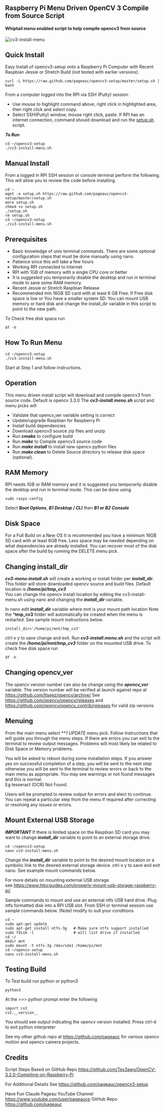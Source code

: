 ## Raspberry Pi Menu Driven OpenCV 3 Compile from Source Script
#### Whiptail menu enabled script to help compile opencv3 from source

![cv3-install-menu](https://github.com/pageauc/opencv3-setup/blob/master/menu.png)

## Quick Install
Easy Install of opencv3-setup onto a Raspberry Pi Computer with Recent
Raspbian Jessie or Stretch Build (not tested with earlier versions).

    curl -L https://raw.github.com/pageauc/opencv3-setup/master/setup.sh | bash

From a computer logged into the RPI via SSH (Putty) session
* Use mouse to highlight command above, right click in highlighted area,
then right click and select copy.
* Select SSH(Putty) window, mouse right click, paste. If RPI has an internet
 connection, command should download and run the [setup.sh](https://github.com/pageauc/opencv3-setup/blob/master/setup.sh) script.

***To Run***

    cd ~/opencv3-setup
    ./cv3-install-menu.sh

## Manual Install
From a logged in RPI SSH session or console terminal perform the following.
This will allow you to review the code before installing.

    cd ~
    wget -o setup.sh https://raw.github.com/pageauc/opencv3-setup/master/setup.sh
    more setup.sh
    chmod +x setup.sh
    ./setup.sh
    rm setup.sh
    cd ~/opencv3-setup
    ./cv3-install-menu.sh

## Prerequisites

* Basic knowledge of unix terminal commands.
There are some optional configuration steps that
must be done manually using nano.
* Patience since this will take a few hours
* Working RPI connected to Internet
* RPI with 1GB of memory with a single CPU core or better
* It is suggested you temporarily disable the desktop and run
in terminal mode to save some RAM memory.
* Recent Jessie or Stretch Raspbian Release
* Recommended min 16GB SD card with at least 6 GB Free.
If Free disk space is low or You have a smaller system SD.
You can mount USB memory or hard disk and change the
install_dir variable in this script to point to the new path.

To Check free disk space run

    df -h

## How To Run Menu

    cd ~/opencv3-setup
    ./cv3-install-menu.sh

Start at Step 1 and follow instructions.

## Operation
This menu driven install script will download and
compile opencv3 from source code. Default is opencv 3.3.0
The ***cv3-install.menu.sh*** script and menu picks will

* Validate that opencv_ver variable setting is correct
* Update/upgrade Raspbian for Raspberry Pi
* Install build dependencies
* Download opencv3 source zip files and unzip
* Run ***cmake*** to configure build
* Run ***make*** to Compile opencv3 source code
* Run ***make install*** to install new opencv python files
* Run ***make clean*** to Delete Source directory to release disk space (optional).

## RAM Memory
RPI needs 1GB or RAM memory and it is suggested you temporarily
disable the desktop and run in terminal mode.  This can be done using

    sudo raspi-config

Select ***Boot Options***, ***B1 Desktop / CLI*** then ***B1 or B2 Console***    

## Disk Space
For a Full Build on a New OS
It is recommended you have a minimum 16GB SD card with at least 6GB free.
Less space may be needed depending on what dependencies are already
installed. You can recover most of the disk space after the build
by running the DELETE menu pick.

## Changing install_dir 
***cv3-menu-install.sh*** will create a working or install folder per
***install_dir***. This folder will store downloaded opencv source
and build files. Default location is ***/home/pi/tmp_cv3***  
You can change the opencv install location by editing
the cv3-install-menu.sh using nano and changing the
***install_dir*** variable.

In nano edit ***install_dir*** variable where mnt is your mount path location
Note the ***tmp_cv3** folder will automatically be created when the menu
is restarted.  See sample mount instructions below.

    install_dir='/home/pi/mnt/tmp_cv3'

ctrl-x y to save change and exit. Run ***cv3-install.menu.sh***
and the script will create the ***/home/pi/mnt/tmp_cv3*** folder
on the mounted USB drive. To check free disk space run

    df -h
    
## Changing opencv_ver
The opencv version number can also be change using the
***opencv_ver*** variable.  The version number will be verified at launch
against repo at https://github.com/Itseez/opencv/archive/
See  https://github.com/opencv/opencv/releases
and https://github.com/opencv/opencv_contrib/releases for valid zip versions

## Menuing
From the main menu select ***1 UPDATE* menu pick.  Follow Instructions that
will guide you through the menu steps.  If there are errors you can
exit to the terminal to review output messages.  Problems will most likely
be related to Disk Space or Memory problems.    

You will be asked to reboot during some installation steps.
If you answer yes on successful completion of a step, you will be
sent to the next step otherwise you will be sent to the terminal
to review errors or back to the main menu as appropriate.
You may see warnings or not found messages and this is normal.  
 Eg tesseract (OCR) Not Found.

Users will be prompted to review output for errors and elect to continue.
You can repeat a particular step from the menu if required after
correcting or resolving any issues or errors.

## Mount External USB Storage
***IMPORTANT*** If there is limited space on the Raspbian SD card
you may want to change ***install_dir*** variable to point to
an external storage drive.

    cd ~/opencv3-setup
    nano cv3-install-menu.sh

Change the ***install_dir*** variable to point to the desired mount location
or a symbolic link to the desired external storage device. ctrl-x y to save
and exit nano. See example mount commands below.

For more details on mounting external USB storage   
see https://www.htpcguides.com/properly-mount-usb-storage-raspberry-pi/

Sample commands to mount and use an external ntfs USB hard drive.
Plug ntfs formatted disk into a RPI USB slot.  From SSH or terminal session
use sample commands below. (Note) modify to suit your conditions

    cd ~
    sudo apt-get update
    sudo apt-get install ntfs-3g   # Make sure ntfs support installed
    sudo fdisk -l                  # will list drive if installed
    cd ~/
    mkdir mnt
    sudo mount -t ntfs-3g /dev/sda1 /home/pi/mnt
    cd ~/opencv-setup
    nano cv3-install-menu.sh

## Testing Build
To Test build run python or python3

    python3

At the >>> python prompt enter the following

    import cv2
    cv2.__version__

You should see output indicating the opencv version installed.
Press ctrl-d to exit python interpreter

See my other github repo at https://github.com/pageauc
for various opencv motion and opencv camera projects.

## Credits
Script Steps Based on GitHub Repo
https://github.com/Tes3awy/OpenCV-3.2.0-Compiling-on-Raspberry-Pi

For Additional Details See https://github.com/pageauc/opencv3-setup

Have Fun
Claude Pageau
YouTube Channel https://www.youtube.com/user/pageaucp
GitHub Repo https://github.com/pageauc


